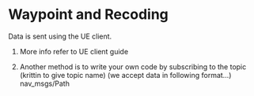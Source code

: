 # Waypoint and Recoding 

Data is sent using the UE client.
1) More info refer to UE client guide

2) Another method is to write your own code by subscribing to the topic (krittin to give topic name) (we accept data in following format…)
nav_msgs/Path